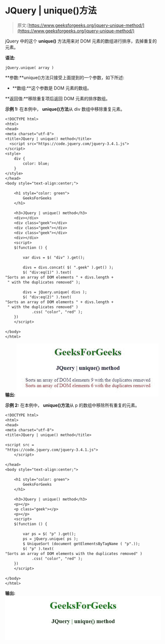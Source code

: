 # JQuery | unique()方法

> 原文:[https://www.geeksforgeeks.org/jquery-unique-method/](https://www.geeksforgeeks.org/jquery-unique-method/)

jQuery 中的这个 **unique()** 方法用来对 DOM 元素的数组进行排序，去掉重复的元素。

**语法:**

```
jQuery.unique( array )

```

**参数:**unique()方法只接受上面提到的一个参数，如下所述:

*   **数组:**这个参数是 DOM 元素的数组。

**返回值:**移除重复项后返回 DOM 元素的排序数组。

**示例 1:** 在本例中， **unique()方法**从 div 数组中移除重复元素。

```
<!DOCTYPE html>
<html>
<head>
<meta charset="utf-8">
<title>JQuery | unique() method</title> 
  <script src="https://code.jquery.com/jquery-3.4.1.js">
</script>
<style>
    div {
        color: blue;
    }
</style>
</head>
<body style="text-align:center;"> 

    <h1 style="color: green"> 
        GeeksForGeeks 
    </h1> 

    <h3>JQuery | unique() method</h3>
    <div></div>
    <div class="geek"></div>
    <div class="geek"></div>
    <div class="geek"></div>
    <div></div>
    <script>
    $(function () { 

        var divs = $( "div" ).get();

        divs = divs.concat( $( ".geek" ).get() );
        $( "div:eq(1)" ).text( 
"Sorts an array of DOM elements " + divs.length +
 " with the duplicates removed" );

        divs = jQuery.unique( divs );
        $( "div:eq(2)" ).text( 
"Sorts an array of DOM elements " + divs.length +
 " with the duplicates removed" )
            .css( "color", "red" );
    })
    </script>

</body>
</html>                    
```

**输出:**
![](img/7b298d5e35f490048d78d4fa7c47bb86.png)

**示例 2:** 在本例中， **unique()方法**从 p 的数组中移除所有重复的元素。

```
<!DOCTYPE html>
<html>
<head>
<meta charset="utf-8">
<title>JQuery | unique() method</title> 

<script src = 
"https://code.jquery.com/jquery-3.4.1.js"> 
    </script> 

</head>
<body style="text-align:center;"> 

    <h1 style="color: green"> 
        GeeksForGeeks 
    </h1> 

    <h3>JQuery | unique() method</h3>
    <p></p>
    <p class="geek"></p>
    <p></p>
    <script>
    $(function () { 

        var ps = $( "p" ).get();
        ps = jQuery.unique( ps );
        $ UniqueSort (document getElementsByTagName ( "p".));
        $( "p" ).text( 
"Sorts an array of DOM elements with the duplicates removed" )
            .css( "color", "red" );
    })
    </script>

</body>
</html>                    
```

**输出:**
![](img/f990c8025024de433c4ef66a6a6984b3.png)